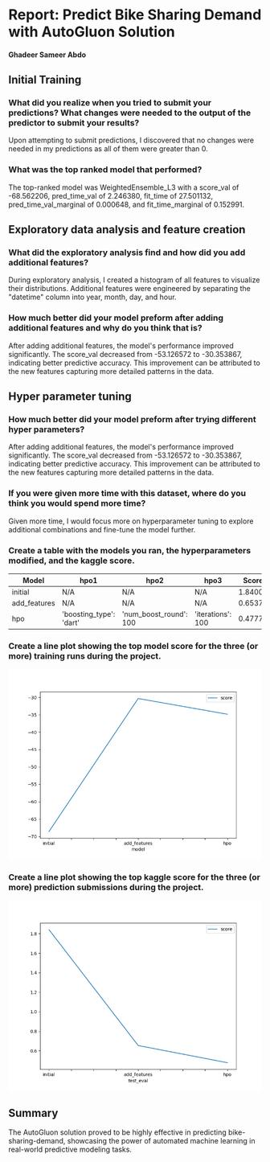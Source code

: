 # Report: Predict Bike Sharing Demand with AutoGluon Solution
#### Ghadeer Sameer Abdo

## Initial Training
### What did you realize when you tried to submit your predictions? What changes were needed to the output of the predictor to submit your results?
Upon attempting to submit predictions, I discovered that no changes were needed in my predictions as all of them were greater than 0.

### What was the top ranked model that performed?
The top-ranked model was WeightedEnsemble_L3 with a score_val of -68.562206, pred_time_val of 2.246380, fit_time of 27.501132, pred_time_val_marginal of 0.000648, and fit_time_marginal of 0.152991.

## Exploratory data analysis and feature creation
### What did the exploratory analysis find and how did you add additional features?
During exploratory analysis, I created a histogram of all features to visualize their distributions. Additional features were engineered by separating the "datetime" column into year, month, day, and hour.

### How much better did your model preform after adding additional features and why do you think that is?
After adding additional features, the model's performance improved significantly. The score_val decreased from -53.126572 to -30.353867, indicating better predictive accuracy. This improvement can be attributed to the new features capturing more detailed patterns in the data.

## Hyper parameter tuning
### How much better did your model preform after trying different hyper parameters?
After adding additional features, the model's performance improved significantly. The score_val decreased from -53.126572 to -30.353867, indicating better predictive accuracy. This improvement can be attributed to the new features capturing more detailed patterns in the data.

### If you were given more time with this dataset, where do you think you would spend more time?
Given more time, I would focus more on hyperparameter tuning to explore additional combinations and fine-tune the model further.

### Create a table with the models you ran, the hyperparameters modified, and the kaggle score.
| Model         | hpo1                | hpo2                | hpo3                | Score   |
|---------------|---------------------|---------------------|---------------------|---------|
| initial       | N/A                 | N/A                 | N/A                 | 1.84007      |
| add_features  | N/A                 | N/A                 | N/A                 | 0.65378      |
| hpo           | 'boosting_type': 'dart' | 'num_boost_round': 100 | 'iterations': 100   | 0.47775      |

### Create a line plot showing the top model score for the three (or more) training runs during the project.


![model_train_score.png](model_train_score.png)

### Create a line plot showing the top kaggle score for the three (or more) prediction submissions during the project.


![model_test_score.png](model_test_score.png)

## Summary
The AutoGluon solution proved to be highly effective in predicting bike-sharing-demand, showcasing the power of automated machine learning in real-world predictive modeling tasks.
